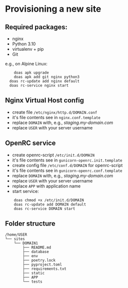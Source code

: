 Provisioning a new site
=======================

## Required packages:

* nginx
* Python 3.10
* virtualenv + pip
* Git

e.g., on Alpine Linux:

```
	doas apk upgrade
	doas apk add git nginx python3
  doas rc-update add nginx default
  doas rc-service nginx start
```

## Nginx Virtual Host config

* create file `/etc/nginx/http.d/DOMAIN.conf`
* it's file contents see in `nginx.conf.template`
* replace `DOMAIN` with, e.g., *staging.my-domain.com*
* replace `USER` with your server username 

## OpenRC service

* create openrc-script `/etc/init.d/DOMAIN`
* it's file contents see in `gunicorn-openrc.init.template`
* create config file `/etc/conf.d/DOMAIN` for openrc-script
* it's file contents see in `gunicorn-openrc.conf.template`
* replace `DOMAIN` with, e.g., *staging.my-domain.com*
* replace `USER` with your server username 
* replace `APP` with application name
* start service:

```
	doas chmod +x /etc/init.d/DOMAIN
	doas rc-update add DOMAIN default
	doas rc-service DOMAIN start
```

## Folder structure

    /home/USER
    └── sites
        └── DOMAIN1
            ├── README.md
            ├── database
            ├── env
            ├── poetry.lock
            ├── pyproject.toml
            ├── requirements.txt
            ├── static
            ├── APP
            └── tests

